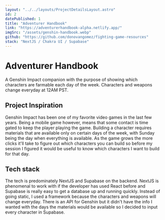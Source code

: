 ```yaml
---
layout: "../../layouts/ProjectDetailsLayout.astro"
id: 2
datePublished: 1
title: "Adventurer Handbook"
link: "https://adventurerhandbook-alpha.netlify.app/"
imgSrc: "/assets/genshin-handbook.webp"
github: "https://github.com/donovangomez/fighting-game-resources"
stack: "NextJS / Chakra UI / Supabase"
---
```


# Adventurer Handbook

A Genshin Impact companion with the purpose of showing which characters are farmable each day of the week. Characters and weapons change everyday at 12AM PST.

## Project Inspiration

Genshin Impact has been one of my favorite video games in the last few years. Being a mobile game however, means that some contact is time gated to keep the player playing the game. Building a character requires materials that are available only on certain days of the week, with Sunday being the day when everything is available. As the game grows the more clicks it'll take to figure out which characters you can build so before my session I figured it would be useful to know which characters I want to build for that day.

## Tech stack

The tech is predominately NextJS and Supabase on the backend. NextJS is phenomenal to work with if the developer has used React before and Supabase is really easy to get a database up and running quickly. Instead of going static, I used a framework because the characters and weapons will change everyday. There is an API for Genshin but it didn't have the info I wanted with the days the materials would be available so I decided to input every character in Supabase.

